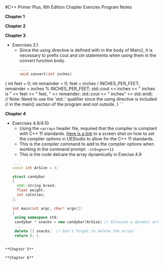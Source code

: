 #C++ Primer Plus, 6th Edition Chapter Exercies Program Notes

**Chapter 1**

**Chapter 2**

**Chapter 3**
- Exercises 3.1
  - Since the using directive is defined with in the body of Main(), it is necessary to prefix cout and cin statements when using them in the convert function body.
    ```C++
    ....
    void convert(int inches)
{
	int feet = 0;
	int remainder =  0;
	feet = inches / INCHES_PER_FEET;
	remainder = inches % INCHES_PER_FEET;
	std::cout << inches << " inches is " << feet << " feet, " << remainder;
	std::cout << " inches" << std::endl;	
	// Note: Need to use the 'std::' qualifier since the using directive is included
	// in the main() section of the program and not outside.
}	```

**Chapter 4**
- Exercises 4.9/4.10
  -  Using the `<array>` header file, required that the compiler is complant with C++ 11 standards.  [Here is a     link](https://github.com/catwomp1/cpp_primer/blob/master/images/cpp_11.png) to a screen shot on how to set the compiler options in UEStudio to allow for the C++ 11 standards.
  -  This is the compiler command to add to the compiler options when working in the command prompt: `-std=gnu++11`
  -  This is the code delcare the array dynamically in Execise 4.9
    ```C++
    ....
    const int ArSize = 3;

    struct candybar
    {
      std::string brand;
      float weight;
      int calories;
    };
      
    int main(int argc, char* argv[])
    {
     using namespace std;	
     candybar * snacks = new candybar[ArSize] // Allocate a dynamic array of type candybar structures
     ....
     delete [] snacks;  // Don't forget to delete the array!
     return 0; }
     
```
**Chapter 5**

**Chapter 6**
